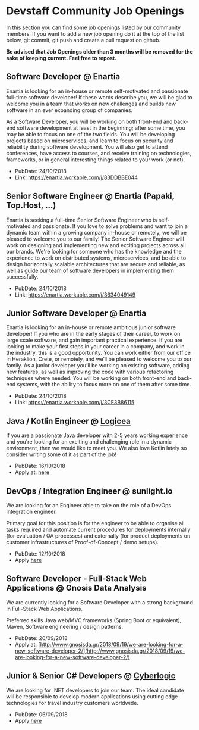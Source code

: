 # Devstaff Community Job Openings

In this section you can find some job openings listed by our community members. If you want to add a new job opening do it at the top of the list below, git commit, git push and create a pull request on github.

__Be advised that Job Openings older than 3 months will be removed for the sake of keeping current. Feel free to repost.__

## Software Developer @ Enartia
Enartia is looking for an in-house or remote self-motivated and passionate full-time software developer! If these words describe you, we will be glad to welcome you in a team that works on new challenges and builds new software in an ever expanding group of companies.

As a Software Developer, you will be working on both front-end and back-end software development at least in the beginning; after some time, you may be able to focus on one of the two fields. You will be developing projects based on microservices, and learn to focus on security and reliability during software development. You will also get to attend conferences, have access to courses, and receive training on technologies, frameworks, or in general interesting things related to your work (or not).

* PubDate: 24/10/2018
* Link: https://enartia.workable.com/j/83DDBBE044

## Senior Software Engineer @ Enartia (Papaki, Top.Host, ...)
Enartia is seeking a full-time Senior Software Engineer who is self-motivated and passionate. If you love to solve problems and want to join a dynamic team within a growing company in-house or remotely, we will be pleased to welcome you to our family! The Senior Software Engineer will work on designing and implementing new and exciting projects across all our brands. We're looking for someone who has the knowledge and the experience to work on distributed systems, microservices, and be able to design horizontally scalable architectures that are secure and reliable, as well as guide our team of software developers in implementing them successfully.

* PubDate: 24/10/2018
* Link: https://enartia.workable.com/j/3634049149

## Junior Software Developer @ Enartia

Enartia is looking for an in-house or remote ambitious junior software developer! If you who are in the early stages of their career, to work on large scale software, and gain important practical experience. If you are looking to make your first steps in your career in a company, and work in the industry, this is a good opportunity. You can work either from our office in Heraklion, Crete, or remotely, and we’ll be pleased to welcome you to our family. As a junior developer you’ll be working on existing software, adding new features, as well as improving the code with various refactoring techniques where needed. You will be working on both front-end and back-end systems, with the ability to focus more on one of them after some time.

* PubDate: 24/10/2018
* Link: https://enartia.workable.com/j/3CF3B86115

## Java / Kotlin Engineer @ [Logicea](http://logicea.com)
If you are a passionate Java developer with 2-5 years working experience and
you're looking for an exciting and challenging role in a dynamic environment, 
then we would like to meet you. We also love Kotlin lately so consider
writing some of it as part of the job!

* PubDate: 16/10/2018
* Apply at: [here](https://logicea.workable.com/j/34FB74BC13)


## DevOps / Integration Engineer @ sunlight.io

We are looking for an Engineer able to take on the role of a DevOps Integration engineer.

Primary goal for this position is for the engineer to be able to organise all tasks required and automate current procedures for deployments internally (for evaluation / QA processes) and externally (for product deployments on customer infrastructures of Proof-of-Concept / demo setups).

* PubDate: 12/10/2018
* Apply [here](https://www.workable.com/j/2336C2F4AF)

## Software Developer - Full-Stack Web Applications @ Gnosis Data Analysis 

We are currently looking for a Software Developer with a strong background in Full-Stack Web Applications.

Preferred skills Java web/MVC frameworks (Spring Boot or equivalent), Maven, Software engineering / design patterns.

* PubDate: 20/09/2018
* Apply at: [http://www.gnosisda.gr/2018/09/19/we-are-looking-for-a-new-software-developer-2/](http://www.gnosisda.gr/2018/09/19/we-are-looking-for-a-new-software-developer-2/)

## Junior & Senior C# Developers @ [Cyberlogic](http://www.cyberlogic.gr)

We are looking for .NET developers to join our team. The ideal candidate will be responsible to develop modern applications using cutting edge technologies for travel industry customers worldwide.

* PubDate: 06/09/2018
* Apply [here](https://www.cyberlogic.gr/en/careers/)
